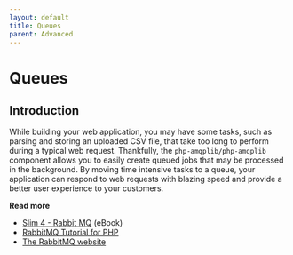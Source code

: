 ```yaml
---
layout: default
title: Queues
parent: Advanced
---
```


# Queues

## Introduction

While building your web application, you may have some tasks, 
such as parsing and storing an uploaded CSV file, 
that take too long to perform during a typical web request. 
Thankfully, the `php-amqplib/php-amqplib` component allows you to
easily create queued jobs that may be processed in the background. 
By moving time intensive tasks to a queue, your application can 
respond to web requests with blazing speed and provide a better 
user experience to your customers.

**Read more**

* [Slim 4 - Rabbit MQ](https://ko-fi.com/s/5f182b4b22) (eBook)
* [RabbitMQ Tutorial for PHP](https://www.rabbitmq.com/tutorials/tutorial-one-php.html)
* [The RabbitMQ website](https://www.rabbitmq.com/)
